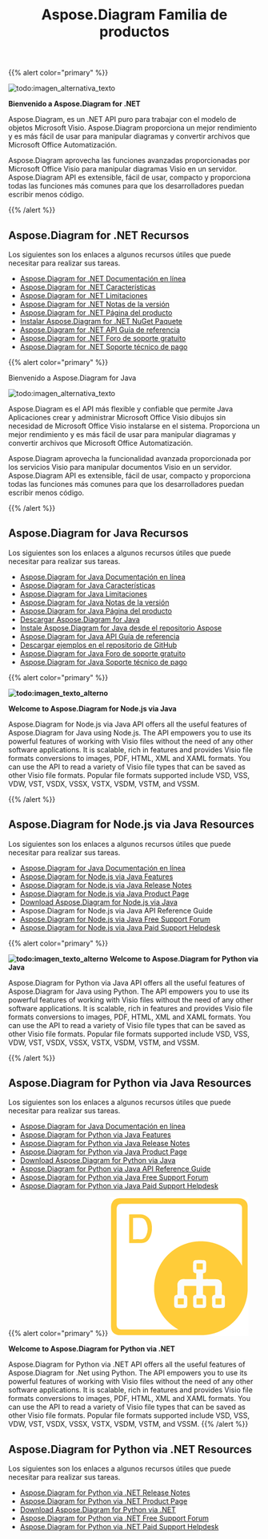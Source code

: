 ﻿---
title: Aspose.Diagram Familia de productos
type: docs
description: Aspose.Diagram provides Visio file formats conversions to images, PDF, HTML, XML and XAML formats. Popular file formats supported include VSD, VSS, VDW, VST, VSDX, VSSX, VSTX, VSDM, VSTM, and VSSM.
weight: 10
url: /es/
---
{{% alert color="primary" %}} 

![todo:imagen_alternativa_texto](home_1.png)

**Bienvenido a Aspose.Diagram for .NET**

Aspose.Diagram, es un .NET API puro para trabajar con el modelo de objetos Microsoft Visio. Aspose.Diagram proporciona un mejor rendimiento y es más fácil de usar para manipular diagramas y convertir archivos que Microsoft Office Automatización.

 Aspose.Diagram aprovecha las funciones avanzadas proporcionadas por Microsoft Office Visio para manipular diagramas Visio en un servidor. Aspose.Diagram API es extensible, fácil de usar, compacto y proporciona todas las funciones más comunes para que los desarrolladores puedan escribir menos código.

{{% /alert %}} 
## **Aspose.Diagram for .NET Recursos**
Los siguientes son los enlaces a algunos recursos útiles que puede necesitar para realizar sus tareas.

- [Aspose.Diagram for .NET Documentación en línea](/diagram/es/net/)
- [Aspose.Diagram for .NET Características](/diagram/es/net/feature-list/)
- [Aspose.Diagram for .NET Limitaciones](/diagram/es/net/why-not-automation/)
- [Aspose.Diagram for .NET Notas de la versión](/diagram/es/net/release-notes/)
- [Aspose.Diagram for .NET Página del producto](https://products.aspose.com/diagram/net/)
- [Instalar Aspose.Diagram for .NET NuGet Paquete](https://www.nuget.org/packages/Aspose.Diagram/)
- [Aspose.Diagram for .NET API Guía de referencia](https://reference.aspose.com/diagram/net)
- [Aspose.Diagram for .NET Foro de soporte gratuito](https://forum.aspose.com/c/diagram/17)
- [Aspose.Diagram for .NET Soporte técnico de pago](https://helpdesk.aspose.com/)

{{% alert color="primary" %}} 

Bienvenido a Aspose.Diagram for Java

![todo:imagen_alternativa_texto](home_2.png)

Aspose.Diagram es el API más flexible y confiable que permite Java Aplicaciones crear y administrar Microsoft Office Visio dibujos sin necesidad de Microsoft Office Visio instalarse en el sistema. Proporciona un mejor rendimiento y es más fácil de usar para manipular diagramas y convertir archivos que Microsoft Office Automatización.

Aspose.Diagram aprovecha la funcionalidad avanzada proporcionada por los servicios Visio para manipular documentos Visio en un servidor. Aspose.Diagram API es extensible, fácil de usar, compacto y proporciona todas las funciones más comunes para que los desarrolladores puedan escribir menos código.

{{% /alert %}} 
## **Aspose.Diagram for Java Recursos**
Los siguientes son los enlaces a algunos recursos útiles que puede necesitar para realizar sus tareas.

- [Aspose.Diagram for Java Documentación en línea](/diagram/es/java/)
- [Aspose.Diagram for Java Características](/diagram/es/java/feature-list/)
- [Aspose.Diagram for Java Limitaciones](/diagram/es/java/evaluate-aspose-diagram/)
- [Aspose.Diagram for Java Notas de la versión](/diagram/es/java/release-notes/)
- [Aspose.Diagram for Java Página del producto](https://products.aspose.com/diagram/java/)
- [Descargar Aspose.Diagram for Java](https://repository.aspose.com/webapp/#/artifacts/browse/tree/General/repo/com/aspose/aspose-diagram)
- [Instale Aspose.Diagram for Java desde el repositorio Aspose](/diagram/es/java/installation/)
- [Aspose.Diagram for Java API Guía de referencia](https://reference.aspose.com/diagram/java)
- [Descargar ejemplos en el repositorio de GitHub](https://github.com/aspose-diagram/Aspose.Diagram-for-Java)
- [Aspose.Diagram for Java Foro de soporte gratuito](https://forum.aspose.com/c/diagram/17)
- [Aspose.Diagram for Java Soporte técnico de pago](https://helpdesk.aspose.com/)


{{% alert color="primary" %}} 

**![todo:imagen_texto_alterno](inicio_3.png)**

**Welcome to Aspose.Diagram for Node.js via Java**

Aspose.Diagram for Node.js via Java API offers all the useful features of Aspose.Diagram for Java using Node.js. The API empowers you to use its powerful features of working with Visio files without the need of any other software applications. It is scalable, rich in features and provides Visio file formats conversions to images, PDF, HTML, XML and XAML formats. You can use the API to read a variety of Visio file types that can be saved as other Visio file formats. Popular file formats supported include VSD, VSS, VDW, VST, VSDX, VSSX, VSTX, VSDM, VSTM, and VSSM.

{{% /alert %}} 
## **Aspose.Diagram for Node.js via Java Resources**
Los siguientes son los enlaces a algunos recursos útiles que puede necesitar para realizar sus tareas.

- [Aspose.Diagram for Java Documentación en línea](/diagram/es/nodejsjava/)
- [Aspose.Diagram for Node.js via Java Features](/diagram/es/java/aspose-diagram-for-node-js-via-java-features/)
- [Aspose.Diagram for Node.js via Java Release Notes](/diagram/es/java/release-notes/)
- [Aspose.Diagram for Node.js via Java Product Page](https://products.aspose.com/diagram/nodejs-java/)
- [Download Aspose.Diagram for Node.js via Java](https://downloads.aspose.com/diagram/nodejs)
- Aspose.Diagram for Node.js via Java API Reference Guide
- [Aspose.Diagram for Node.js via Java Free Support Forum](https://forum.aspose.com/c/diagram/17)
- [Aspose.Diagram for Node.js via Java Paid Support Helpdesk](https://helpdesk.aspose.com/)

{{% alert color="primary" %}} 

**![todo:imagen_texto_alterno](inicio_4.png)**
**Welcome to Aspose.Diagram for Python via Java**

Aspose.Diagram for Python via Java API offers all the useful features of Aspose.Diagram for Java using Python. The API empowers you to use its powerful features of working with Visio files without the need of any other software applications. It is scalable, rich in features and provides Visio file formats conversions to images, PDF, HTML, XML and XAML formats. You can use the API to read a variety of Visio file types that can be saved as other Visio file formats. Popular file formats supported include VSD, VSS, VDW, VST, VSDX, VSSX, VSTX, VSDM, VSTM, and VSSM.

{{% /alert %}} 
## **Aspose.Diagram for Python via Java Resources**
Los siguientes son los enlaces a algunos recursos útiles que puede necesitar para realizar sus tareas.

- [Aspose.Diagram for Java Documentación en línea](/diagram/es/pythonjava/)
- [Aspose.Diagram for Python via Java Features](/diagram/es/java/feature-list/)
- [Aspose.Diagram for Python via Java Release Notes](/diagram/es/java/aspose-diagram-for-python-via-java/)
- [Aspose.Diagram for Python via Java Product Page](https://products.aspose.com/diagram/python-java/)
- [Download Aspose.Diagram for Python via Java](https://downloads.aspose.com/diagram/python)
- [Aspose.Diagram for Python via Java API Reference Guide](https://reference.aspose.com/diagram/python)
- [Aspose.Diagram for Python via Java Free Support Forum](https://forum.aspose.com/c/diagram/17)
- [Aspose.Diagram for Python via Java Paid Support Helpdesk](https://helpdesk.aspose.com/)

{{% alert color="primary" %}}
**![Aspose.Diagram for Python via .NET Product Logo](home_4.png)**

**Welcome to Aspose.Diagram for Python via .NET**

Aspose.Diagram for Python via .NET API offers all the useful features of Aspose.Diagram for .Net using Python. The API empowers you to use its powerful features of working with Visio files without the need of any other software applications. It is scalable, rich in features and provides Visio file formats conversions to images, PDF, HTML, XML and XAML formats. You can use the API to read a variety of Visio file types that can be saved as other Visio file formats. Popular file formats supported include VSD, VSS, VDW, VST, VSDX, VSSX, VSTX, VSDM, VSTM, and VSSM.
{{% /alert %}}

## **Aspose.Diagram for Python via .NET Resources**

Los siguientes son los enlaces a algunos recursos útiles que puede necesitar para realizar sus tareas.

- [Aspose.Diagram for Python via .NET Release Notes](/diagram/es/pythonnet/release-notes/)
- [Aspose.Diagram for Python via .NET Product Page](https://products.aspose.com/diagram/python-net/)
- [Download Aspose.Diagram for Python via .NET](https://downloads.aspose.com/diagram/python-net)
- [Aspose.Diagram for Python via .NET Free Support Forum](https://forum.aspose.com/c/diagram/17)
- [Aspose.Diagram for Python via .NET Paid Support Helpdesk](https://helpdesk.aspose.com/)

